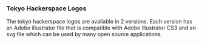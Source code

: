 ### Tokyo Hackerspace Logos

The tokyo hackerspace logos are available in 2 versions.  Each version has an Adobe illustrator file that is compatible with Adobe Illustrator CS3 and an svg file which can be used by many open source applications.